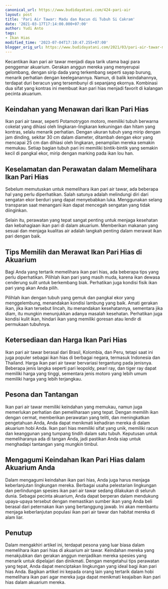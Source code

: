```yaml
---
canonical_url: https://www.budidayatani.com/424-pari-air
layout: post
title: 'Pari Air Tawar: Madu dan Racun di Tubuh Si Cakram'
date: '2021-03-17T17:14:00.000+07:00'
author: Yudi Anto
tags:
- Ikan Hias
modified_time: '2023-07-04T17:10:47.255+07:00'
blogger_orig_url: https://www.budidayatani.com/2021/03/pari-air-tawar-madu-dan-racun-di-tubuh.html
---
```


Kecantikan ikan pari air tawar menjadi daya tarik utama bagi para penggemar akuarium. Gerakan anggun mereka yang menyerupai gelombang, dengan sirip dada yang terkembang seperti sayap burung, menarik perhatian dengan keeleganannya. Namun, di balik keindahannya, terdapat duri beracun yang tersembunyi di sepanjang ekornya. Kombinasi dua sifat yang kontras ini membuat ikan pari hias menjadi favorit di kalangan pecinta akuarium.

## Keindahan yang Menawan dari Ikan Pari Hias

Ikan pari air tawar, seperti Potamotrygon motoro, memiliki tubuh berwarna cokelat yang dihiasi oleh lingkaran-lingkaran kekuningan dan hitam yang kontras, selalu menarik perhatian. Dengan ukuran tubuh yang mirip dengan jam dinding, sekitar 30 cm dalam diameter, ditambah dengan ekor yang mencapai 25 cm dan dihiasi oleh lingkaran, penampilan mereka semakin memukau. Setiap bagian tubuh pari ini memiliki bintik-bintik yang semakin kecil di pangkal ekor, mirip dengan marking pada ikan lou han.

## Keselamatan dan Perawatan dalam Memelihara Ikan Pari Hias

Sebelum memutuskan untuk memelihara ikan pari air tawar, ada beberapa hal yang perlu diperhatikan. Salah satunya adalah melindungi diri dari sengatan ekor berduri yang dapat menyebabkan luka. Menggunakan selang transparan saat menangani ikan dapat mencegah sengatan yang tidak diinginkan. 

Selain itu, perawatan yang tepat sangat penting untuk menjaga kesehatan dan kebahagiaan ikan pari di dalam akuarium. Memberikan makanan yang sesuai dan menjaga kualitas air adalah langkah penting dalam merawat ikan pari dengan baik.

## Tips Memilih dan Merawat Ikan Pari Hias di Akuarium

Bagi Anda yang tertarik memelihara ikan pari hias, ada beberapa tips yang perlu diperhatikan. Pilihlah ikan pari yang masih muda, karena ikan dewasa cenderung sulit untuk berkembang biak. Perhatikan juga kondisi fisik ikan pari yang akan Anda pilih.

Pilihlah ikan dengan tubuh yang gemuk dan pangkal ekor yang menggelembung, menandakan kondisi lambung yang baik. Amati gerakan ikan, jika ikan tersebut lincah, itu menandakan kesehatannya, sementara jika diam, itu mungkin menunjukkan adanya masalah kesehatan. Perhatikan juga kondisi kulit ikan, hindari ikan yang memiliki goresan atau lendir di permukaan tubuhnya.

## Ketersediaan dan Harga Ikan Pari Hias

Ikan pari air tawar berasal dari Brasil, Kolombia, dan Peru, tetapi saat ini juga populer sebagai ikan hias di berbagai negara, termasuk Indonesia dan Thailand. Harga ikan pari air tawar bervariasi tergantung pada jenisnya. Beberapa jenis langka seperti pari leopoldy, pearl ray, dan tiger ray dapat memiliki harga yang tinggi, sementara jenis motoro yang lebih umum memiliki harga yang lebih terjangkau.

## Pesona dan Tantangan

Ikan pari air tawar memiliki keindahan yang memukau, namun juga memerlukan perhatian dan pemeliharaan yang tepat. Dengan memilih ikan dengan cermat, memberikan perawatan yang teliti, dan meningkatkan pengetahuan Anda, Anda dapat menikmati kehadiran mereka di dalam akuarium hobi Anda. Ikan pari hias memiliki sifat yang unik, memiliki racun dan keanggunan yang tumpang tindih dalam satu tubuh. Keputusan untuk memeliharanya ada di tangan Anda, jadi pastikan Anda siap untuk menghadapi tantangan yang mungkin timbul.

## Mengagumi Keindahan Ikan Pari Hias dalam Akuarium Anda

Dalam mengagumi keindahan ikan pari hias, Anda juga harus menjaga keberlanjutan lingkungan mereka. Berbagai usaha pelestarian lingkungan dan perlindungan spesies ikan pari air tawar sedang dilakukan di seluruh dunia. Sebagai pecinta akuarium, Anda dapat berperan dalam mendukung upaya-upaya tersebut dengan memastikan sumber ikan yang Anda beli berasal dari peternakan ikan yang bertanggung jawab. Ini akan membantu menjaga keberlanjutan populasi ikan pari air tawar dan habitat mereka di alam liar.

## Penutup

Dalam mengakhiri artikel ini, terdapat pesona yang luar biasa dalam memelihara ikan pari hias di akuarium air tawar. Keindahan mereka yang menakjubkan dan gerakan anggun menjadikan mereka spesies yang menarik untuk dipelajari dan dinikmati. Dengan mengetahui tips perawatan yang tepat, Anda dapat menciptakan lingkungan yang ideal bagi ikan pari hias Anda. Bagikan artikel ini kepada orang lain yang tertarik dalam hobi memelihara ikan pari agar mereka juga dapat menikmati keajaiban ikan pari hias dalam akuarium mereka.

